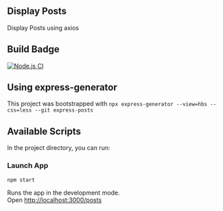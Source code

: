 ## Display Posts

Display Posts using axios

## Build Badge

[![Node.js CI](https://github.com/cricketbackground/express-posts/actions/workflows/node.js.yml/badge.svg)](https://github.com/cricketbackground/express-posts/actions/workflows/node.js.yml)

## Using express-generator

This project was bootstrapped with `npx express-generator --view=hbs --css=less --git express-posts`

## Available Scripts

In the project directory, you can run:

### Launch App 

`npm start`

Runs the app in the development mode.\
Open [http://localhost:3000/posts](http://localhost:3000/posts)
